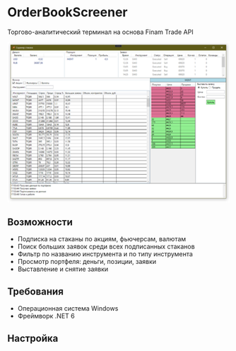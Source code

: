 # OrderBookScreener
Торгово-аналитический терминал на основа Finam Trade API

<img src="https://github.com/VozyakovAV/OrderBookScreener/blob/main/ReadmeResources/main.png" />

## Возможности
- Подписка на стаканы по акциям, фьючерсам, валютам
- Поиск больших заявок среди всех подписанных стаканов
- Фильтр по названию инструмента и по типу инструмента
- Просмотр портфеля: деньги, позиции, заявки
- Выставление и снятие заявки

## Требования
- Операционная система Windows
- Фреймворк .NET 6

## Настройка
